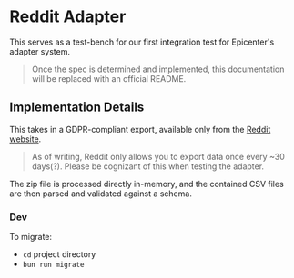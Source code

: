 # Reddit Adapter

This serves as a test-bench for our first integration test for Epicenter's adapter system.

> Once the spec is determined and implemented, this documentation will be replaced with an official README.

## Implementation Details

This takes in a GDPR-compliant export, available only from the [Reddit website](https://www.reddit.com/settings/data-request).

> As of writing, Reddit only allows you to export data once every ~30 days(?). Please be cognizant of this when testing the adapter.

The zip file is processed directly in-memory, and the contained CSV files are then parsed and validated against a schema.

### Dev

To migrate:

- `cd` project directory
- `bun run migrate`
